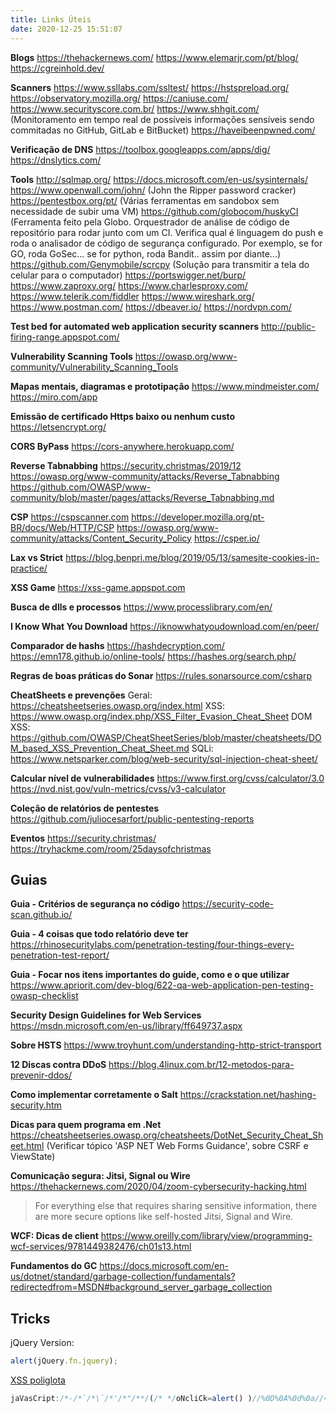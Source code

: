 ```yaml
---
title: Links Úteis
date: 2020-12-25 15:51:07
---
```


**Blogs**
https://thehackernews.com/
https://www.elemarjr.com/pt/blog/
https://cgreinhold.dev/

**Scanners**
https://www.ssllabs.com/ssltest/
https://hstspreload.org/
https://observatory.mozilla.org/
https://caniuse.com/
https://www.securityscore.com.br/
https://www.shhgit.com/ (Monitoramento em tempo real de possíveis informações sensíveis sendo commitadas no GitHub, GitLab e BitBucket)
https://haveibeenpwned.com/

**Verificação de DNS**
https://toolbox.googleapps.com/apps/dig/
https://dnslytics.com/

**Tools**
http://sqlmap.org/
https://docs.microsoft.com/en-us/sysinternals/
https://www.openwall.com/john/ (John the Ripper password cracker)
https://pentestbox.org/pt/ (Várias ferramentas em sandobox sem necessidade de subir uma VM)
https://github.com/globocom/huskyCI (Ferramenta feito pela Globo. Orquestrador de análise de código de repositório para rodar junto com um CI. Verifica qual é linguagem do push e roda o analisador de código de segurança configurado. Por exemplo, se for GO, roda GoSec... se for python, roda Bandit.. assim por diante...)
https://github.com/Genymobile/scrcpy (Solução para transmitir a tela do celular para o computador)
https://portswigger.net/burp/
https://www.zaproxy.org/
https://www.charlesproxy.com/
https://www.telerik.com/fiddler
https://www.wireshark.org/
https://www.postman.com/
https://dbeaver.io/
https://nordvpn.com/

**Test bed for automated web application security scanners**
http://public-firing-range.appspot.com/

**Vulnerability Scanning Tools**
https://owasp.org/www-community/Vulnerability_Scanning_Tools

**Mapas mentais, diagramas e prototipação**
https://www.mindmeister.com/
https://miro.com/app

**Emissão de certificado Https baixo ou nenhum custo**
https://letsencrypt.org/

**CORS ByPass**
https://cors-anywhere.herokuapp.com/

**Reverse Tabnabbing**
https://security.christmas/2019/12
https://owasp.org/www-community/attacks/Reverse_Tabnabbing
https://github.com/OWASP/www-community/blob/master/pages/attacks/Reverse_Tabnabbing.md

**CSP**
https://cspscanner.com
https://developer.mozilla.org/pt-BR/docs/Web/HTTP/CSP
https://owasp.org/www-community/attacks/Content_Security_Policy
https://csper.io/

**Lax vs Strict**
https://blog.benpri.me/blog/2019/05/13/samesite-cookies-in-practice/

**XSS Game**
https://xss-game.appspot.com

**Busca de dlls e processos**
https://www.processlibrary.com/en/

**I Know What You Download**
https://iknowwhatyoudownload.com/en/peer/

**Comparador de hashs**
https://hashdecryption.com/
https://emn178.github.io/online-tools/
https://hashes.org/search.php/

**Regras de boas práticas do Sonar**
https://rules.sonarsource.com/csharp

**CheatSheets e prevenções**
Geral: https://cheatsheetseries.owasp.org/index.html
XSS: https://www.owasp.org/index.php/XSS_Filter_Evasion_Cheat_Sheet
DOM XSS: https://github.com/OWASP/CheatSheetSeries/blob/master/cheatsheets/DOM_based_XSS_Prevention_Cheat_Sheet.md
SQLi: https://www.netsparker.com/blog/web-security/sql-injection-cheat-sheet/

**Calcular nível de vulnerabilidades**
https://www.first.org/cvss/calculator/3.0
https://nvd.nist.gov/vuln-metrics/cvss/v3-calculator

**Coleção de relatórios de pentestes**
https://github.com/juliocesarfort/public-pentesting-reports

**Eventos**
https://security.christmas/
https://tryhackme.com/room/25daysofchristmas

## Guias

**Guia - Critérios de segurança no código**
https://security-code-scan.github.io/

**Guia - 4 coisas que todo relatório deve ter**
https://rhinosecuritylabs.com/penetration-testing/four-things-every-penetration-test-report/

**Guia - Focar nos itens importantes do guide, como e o que utilizar**
https://www.apriorit.com/dev-blog/622-qa-web-application-pen-testing-owasp-checklist

**Security Design Guidelines for Web Services**
https://msdn.microsoft.com/en-us/library/ff649737.aspx

**Sobre HSTS**
https://www.troyhunt.com/understanding-http-strict-transport

**12 Discas contra DDoS**
https://blog.4linux.com.br/12-metodos-para-prevenir-ddos/

**Como implementar corretamente o Salt**
https://crackstation.net/hashing-security.htm

**Dicas para quem programa em .Net**
https://cheatsheetseries.owasp.org/cheatsheets/DotNet_Security_Cheat_Sheet.html (Verificar tópico 'ASP NET Web Forms Guidance', sobre CSRF e ViewState)

**Comunicação segura: Jitsi, Signal ou Wire**
https://thehackernews.com/2020/04/zoom-cybersecurity-hacking.html
> For everything else that requires sharing sensitive information, there are more secure options like self-hosted Jitsi, Signal and Wire.

**WCF: Dicas de client**
https://www.oreilly.com/library/view/programming-wcf-services/9781449382476/ch01s13.html

**Fundamentos do GC**
https://docs.microsoft.com/en-us/dotnet/standard/garbage-collection/fundamentals?redirectedfrom=MSDN#background_server_garbage_collection

## Tricks
jQuery Version:
```javascript
alert(jQuery.fn.jquery);
```

[XSS poliglota](https://github.com/0xsobky/HackVault/wiki/Unleashing-an-Ultimate-XSS-Polyglot)

```javascript
jaVasCript:/*-/*`/*\`/*'/*"/**/(/* */oNcliCk=alert() )//%0D%0A%0d%0a//</stYle/</titLe/</teXtarEa/</scRipt/--!>\x3csVg/<sVg/oNloAd=alert()//>\x3e
```